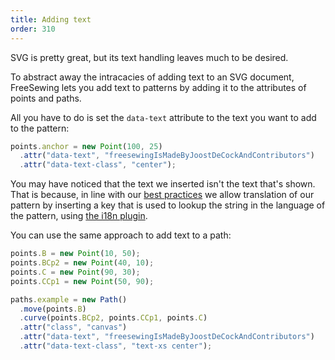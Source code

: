 ```yaml
---
title: Adding text
order: 310
---
```


SVG is pretty great, but its text handling leaves much to be desired.

To abstract away the intracacies of adding text to an SVG document, FreeSewing lets you add text to patterns by adding it to the attributes of points and paths.

All you have to do is set the `data-text` attribute to the text you want to add to the pattern:

```js
points.anchor = new Point(100, 25)
  .attr("data-text", "freesewingIsMadeByJoostDeCockAndContributors")
  .attr("data-text-class", "center");
```

<Example part="point_attr" caption="Text inserted in a FreeSewing pattern" />

<Note>

You may have noticed that the text we inserted isn't the text that's shown. That is because, in line with our [best practices](/do) we allow translation of our pattern by inserting a key that is used to lookup the string in the language of the pattern, using [the i18n plugin](/plugins/i18n).

</Note>

You can use the same approach to add text to a path:

```js
points.B = new Point(10, 50);
points.BCp2 = new Point(40, 10);
points.C = new Point(90, 30);
points.CCp1 = new Point(50, 90);

paths.example = new Path()
  .move(points.B)
  .curve(points.BCp2, points.CCp1, points.C)
  .attr("class", "canvas")
  .attr("data-text", "freesewingIsMadeByJoostDeCockAndContributors")
  .attr("data-text-class", "text-xs center");
```

<Example part="path_attr" caption="Text on a path" />
